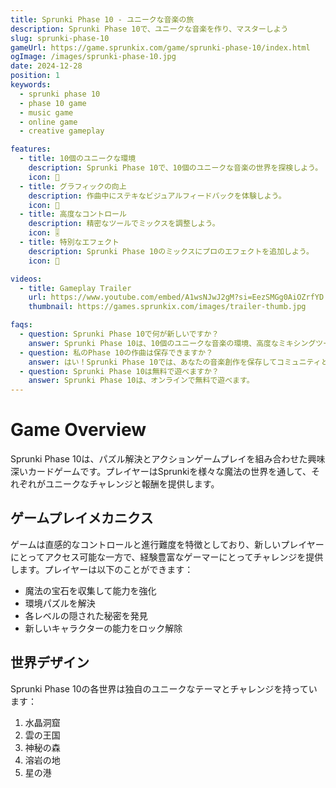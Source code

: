 ```yaml
---
title: Sprunki Phase 10 - ユニークな音楽の旅
description: Sprunki Phase 10で、ユニークな音楽を作り、マスターしよう
slug: sprunki-phase-10
gameUrl: https://game.sprunkix.com/game/sprunki-phase-10/index.html
ogImage: /images/sprunki-phase-10.jpg
date: 2024-12-28
position: 1
keywords:
  - sprunki phase 10
  - phase 10 game
  - music game
  - online game
  - creative gameplay

features:
  - title: 10個のユニークな環境
    description: Sprunki Phase 10で、10個のユニークな音楽の世界を探検しよう。
    icon: 🎵
  - title: グラフィックの向上
    description: 作曲中にステキなビジュアルフィードバックを体験しよう。
    icon: 🎨
  - title: 高度なコントロール
    description: 精密なツールでミックスを調整しよう。
    icon: 🎚️  
  - title: 特別なエフェクト
    description: Sprunki Phase 10のミックスにプロのエフェクトを追加しよう。
    icon: 💫

videos:
  - title: Gameplay Trailer
    url: https://www.youtube.com/embed/A1wsNJwJ2gM?si=EezSMGg0AiOZrfYD
    thumbnail: https://games.sprunkix.com/images/trailer-thumb.jpg

faqs:
  - question: Sprunki Phase 10で何が新しいですか？
    answer: Sprunki Phase 10は、10個のユニークな音楽の環境、高度なミキシングツール、より良いビジュアルフィードバック、およびより広いサウンドライブラリを導入します。
  - question: 私のPhase 10の作曲は保存できますか？
    answer: はい！Sprunki Phase 10では、あなたの音楽創作を保存してコミュニティと共有できます。
  - question: Sprunki Phase 10は無料で遊べますか？
    answer: Sprunki Phase 10は、オンラインで無料で遊べます。
---
```


# Game Overview

Sprunki Phase 10は、パズル解決とアクションゲームプレイを組み合わせた興味深いカードゲームです。プレイヤーはSprunkiを様々な魔法の世界を通して、それぞれがユニークなチャレンジと報酬を提供します。

## ゲームプレイメカニクス

ゲームは直感的なコントロールと進行難度を特徴としており、新しいプレイヤーにとってアクセス可能な一方で、経験豊富なゲーマーにとってチャレンジを提供します。プレイヤーは以下のことができます：

- 魔法の宝石を収集して能力を強化
- 環境パズルを解決
- 各レベルの隠された秘密を発見
- 新しいキャラクターの能力をロック解除

## 世界デザイン

Sprunki Phase 10の各世界は独自のユニークなテーマとチャレンジを持っています：

1. 水晶洞窟
2. 雲の王国
3. 神秘の森
4. 溶岩の地
5. 星の港